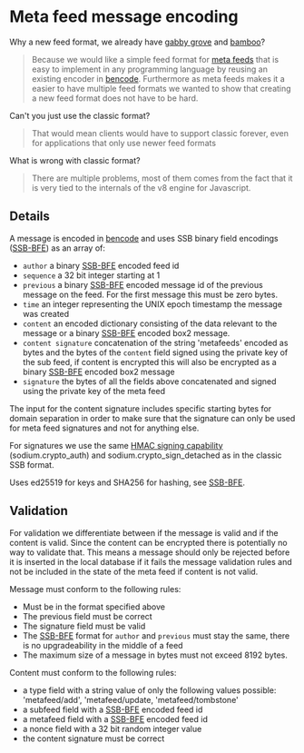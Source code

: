 # Meta feed message encoding

Why a new feed format, we already have [gabby grove] and [bamboo]?

> Because we would like a simple feed format for [meta feeds] that is
> easy to implement in any programming language by reusing an existing
> encoder in [bencode]. Furthermore as meta feeds makes it a easier to
> have multiple feed formats we wanted to show that creating a new
> feed format does not have to be hard.

Can't you just use the classic format?

> That would mean clients would have to support classic forever, even
> for applications that only use newer feed formats

What is wrong with classic format?

> There are multiple problems, most of them comes from the fact that
> it is very tied to the internals of the v8 engine for Javascript.

## Details

A message is encoded in [bencode] and uses SSB binary field encodings
([SSB-BFE]) as an array of:

- `author` a binary [SSB-BFE] encoded feed id
- `sequence` a 32 bit integer starting at 1
- `previous` a binary [SSB-BFE] encoded message id of the previous message
  on the feed. For the first message this must be zero bytes.
- `time` an integer representing the UNIX epoch timestamp the message
  was created
- `content` an encoded dictionary consisting of the data relevant to
  the message or a binary [SSB-BFE] encoded box2 message.
- `content signature` concatenation of the string 'metafeeds' encoded
  as bytes and the bytes of the `content` field signed using the
  private key of the sub feed, if content is encrypted this will also
  be encrypted as a binary [SSB-BFE] encoded box2 message
- `signature` the bytes of all the fields above concatenated and
  signed using the private key of the meta feed

The input for the content signature includes specific starting bytes
for domain separation in order to make sure that the signature can
only be used for meta feed signatures and not for anything else.

For signatures we use the same [HMAC signing capability]
(sodium.crypto_auth) and sodium.crypto_sign_detached as in the classic
SSB format.

Uses ed25519 for keys and SHA256 for hashing, see [SSB-BFE].

## Validation

For validation we differentiate between if the message is valid and if
the content is valid. Since the content can be encrypted there is
potentially no way to validate that. This means a message should only
be rejected before it is inserted in the local database if it fails
the message validation rules and not be included in the state of the
meta feed if content is not valid.

Message must conform to the following rules:
 - Must be in the format specified above
 - The previous field must be correct
 - The signature field must be valid
 - The [SSB-BFE] format for `author` and `previous` must stay the same,
   there is no upgradeability in the middle of a feed
 - The maximum size of a message in bytes must not exceed 8192 bytes.

Content must conform to the following rules:
 - a type field with a string value of only the following values
   possible: 'metafeed/add', 'metafeed/update, 'metafeed/tombstone'
 - a subfeed field with a [SSB-BFE] encoded feed id
 - a metafeed field with a [SSB-BFE] encoded feed id
 - a nonce field with a 32 bit random integer value
 - the content signature must be correct

[SSB]: https://github.com/ssbc/
[gabby grove]: https://github.com/ssbc/ssb-spec-drafts/tree/master/drafts/draft-ssb-core-gabbygrove/00
[bamboo]: https://github.com/AljoschaMeyer/bamboo
[meta feeds]: https://github.com/ssb-ngi-pointer/ssb-meta-feed-spec
[SSB-BFE]: https://github.com/ssb-ngi-pointer/ssb-binary-field-encodings
[HMAC signing capability]: https://github.com/ssb-js/ssb-keys#signobjkeys-hmac_key-obj
[bencode]: https://en.wikipedia.org/wiki/Bencode
